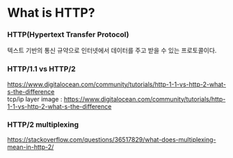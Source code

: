 # What is HTTP?

### HTTP(Hypertext Transfer Protocol)
텍스트 기반의 통신 규약으로 인터넷에서 데이터를 주고 받을 수 있는 프로토콜이다.

### HTTP/1.1  vs HTTP/2
https://www.digitalocean.com/community/tutorials/http-1-1-vs-http-2-what-s-the-difference   
tcp/ip layer image : https://www.digitalocean.com/community/tutorials/http-1-1-vs-http-2-what-s-the-difference

### HTTP/2 multiplexing
https://stackoverflow.com/questions/36517829/what-does-multiplexing-mean-in-http-2/
